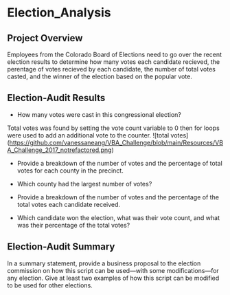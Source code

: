 # Election_Analysis

## Project Overview
Employees from the Colorado Board of Elections need to go over the recent election results to determine how many votes each candidate recieved, the perentage of votes recieved by each candidate, the number of total votes casted, and the winner of the election based on the popular vote.


## Election-Audit Results 

* How many votes were cast in this congressional election?

Total votes was found by setting the vote count variable to 0 then for loops were used to add an additional vote to the counter.
![total votes]
(https://github.com/vanessaneang/VBA_Challenge/blob/main/Resources/VBA_Challenge_2017_notrefactored.png)
* Provide a breakdown of the number of votes and the percentage of total votes for each county in the precinct.

* Which county had the largest number of votes?

* Provide a breakdown of the number of votes and the percentage of the total votes each candidate received.

* Which candidate won the election, what was their vote count, and what was their percentage of the total votes?

## Election-Audit Summary
In a summary statement, provide a business proposal to the election commission on how this script can be used—with some modifications—for any election. Give at least two examples of how this script can be modified to be used for other elections.

